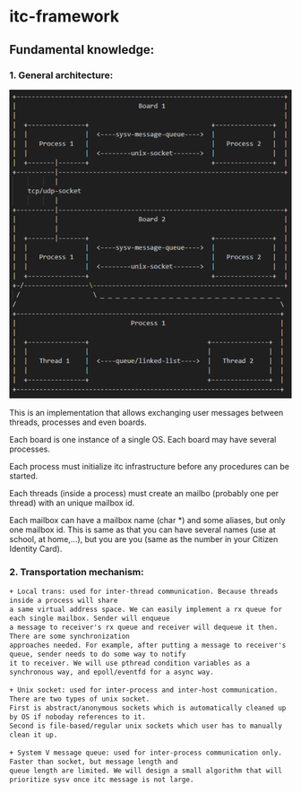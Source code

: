 # itc-framework

## Fundamental knowledge:
### 1. General architecture:

![](./assets/itc-architecture.png?raw=true)

This is an implementation that allows exchanging user messages between threads, processes and even boards.

Each board is one instance of a single OS. Each board may have several processes.

Each process must initialize itc infrastructure before any procedures can be started.

Each threads (inside a process) must create an mailbo (probably one per thread) with an unique mailbox id.

Each mailbox can have a mailbox name (char *) and some aliases, but only one mailbox id. This is same as that
you can have several names (use at school, at home,...), but you are you (same as the number
in your Citizen Identity Card).


### 2. Transportation mechanism:
    + Local trans: used for inter-thread communication. Because threads inside a process will share
    a same virtual address space. We can easily implement a rx queue for each single mailbox. Sender will enqueue
    a message to receiver's rx queue and receiver will dequeue it then. There are some synchronization
    approaches needed. For example, after putting a message to receiver's queue, sender needs to do some way to notify
    it to receiver. We will use pthread condition variables as a synchronous way, and epoll/eventfd for a async way.
    
    + Unix socket: used for inter-process and inter-host communication. There are two types of unix socket.
    First is abstract/anonymous sockets which is automatically cleaned up by OS if noboday references to it.
    Second is file-based/regular unix sockets which user has to manually clean it up.
    
    + System V message queue: used for inter-process communication only. Faster than socket, but message length and
    queue length are limited. We will design a small algorithm that will prioritize sysv once itc message is not large.


